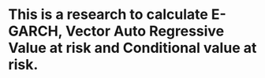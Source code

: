 # This is a research to calculate E-GARCH, Vector Auto Regressive Value at risk and Conditional value at risk.
